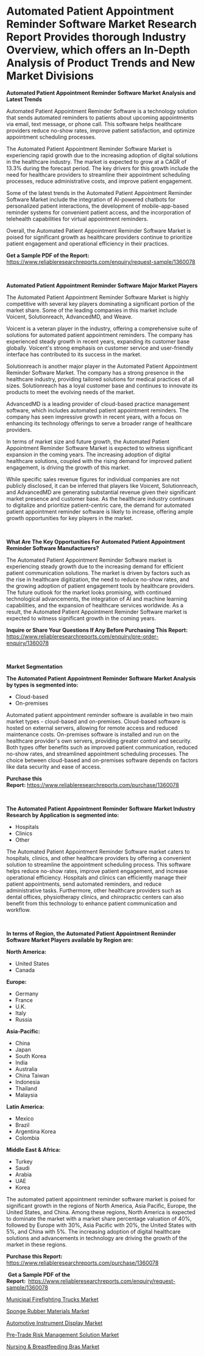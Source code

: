 <p><h1>Automated Patient Appointment Reminder Software Market Research Report Provides thorough Industry Overview, which offers an In-Depth Analysis of Product Trends and New Market Divisions</h1></p><p><strong>Automated Patient Appointment Reminder Software Market Analysis and Latest Trends</strong></p>
<p><p>Automated Patient Appointment Reminder Software is a technology solution that sends automated reminders to patients about upcoming appointments via email, text message, or phone call. This software helps healthcare providers reduce no-show rates, improve patient satisfaction, and optimize appointment scheduling processes.</p><p>The Automated Patient Appointment Reminder Software Market is experiencing rapid growth due to the increasing adoption of digital solutions in the healthcare industry. The market is expected to grow at a CAGR of 13.3% during the forecast period. The key drivers for this growth include the need for healthcare providers to streamline their appointment scheduling processes, reduce administrative costs, and improve patient engagement.</p><p>Some of the latest trends in the Automated Patient Appointment Reminder Software Market include the integration of AI-powered chatbots for personalized patient interactions, the development of mobile-app-based reminder systems for convenient patient access, and the incorporation of telehealth capabilities for virtual appointment reminders.</p><p>Overall, the Automated Patient Appointment Reminder Software Market is poised for significant growth as healthcare providers continue to prioritize patient engagement and operational efficiency in their practices.</p></p>
<p><strong>Get a Sample PDF of the Report:&nbsp;</strong> <a href="https://www.reliableresearchreports.com/enquiry/request-sample/1360078">https://www.reliableresearchreports.com/enquiry/request-sample/1360078</a></p>
<p>&nbsp;</p>
<p><strong>Automated Patient Appointment Reminder Software Major Market Players</strong></p>
<p><p>The Automated Patient Appointment Reminder Software Market is highly competitive with several key players dominating a significant portion of the market share. Some of the leading companies in this market include Voicent, Solutionreach, AdvancedMD, and Weave.</p><p>Voicent is a veteran player in the industry, offering a comprehensive suite of solutions for automated patient appointment reminders. The company has experienced steady growth in recent years, expanding its customer base globally. Voicent's strong emphasis on customer service and user-friendly interface has contributed to its success in the market.</p><p>Solutionreach is another major player in the Automated Patient Appointment Reminder Software Market. The company has a strong presence in the healthcare industry, providing tailored solutions for medical practices of all sizes. Solutionreach has a loyal customer base and continues to innovate its products to meet the evolving needs of the market.</p><p>AdvancedMD is a leading provider of cloud-based practice management software, which includes automated patient appointment reminders. The company has seen impressive growth in recent years, with a focus on enhancing its technology offerings to serve a broader range of healthcare providers.</p><p>In terms of market size and future growth, the Automated Patient Appointment Reminder Software Market is expected to witness significant expansion in the coming years. The increasing adoption of digital healthcare solutions, coupled with the rising demand for improved patient engagement, is driving the growth of this market.</p><p>While specific sales revenue figures for individual companies are not publicly disclosed, it can be inferred that players like Voicent, Solutionreach, and AdvancedMD are generating substantial revenue given their significant market presence and customer base. As the healthcare industry continues to digitalize and prioritize patient-centric care, the demand for automated patient appointment reminder software is likely to increase, offering ample growth opportunities for key players in the market.</p></p>
<p>&nbsp;</p>
<p><strong>What Are The Key Opportunities For Automated Patient Appointment Reminder Software Manufacturers?</strong></p>
<p><p>The Automated Patient Appointment Reminder Software market is experiencing steady growth due to the increasing demand for efficient patient communication solutions. The market is driven by factors such as the rise in healthcare digitization, the need to reduce no-show rates, and the growing adoption of patient engagement tools by healthcare providers. The future outlook for the market looks promising, with continued technological advancements, the integration of AI and machine learning capabilities, and the expansion of healthcare services worldwide. As a result, the Automated Patient Appointment Reminder Software market is expected to witness significant growth in the coming years.</p></p>
<p><strong>Inquire or Share Your Questions If Any Before Purchasing This Report:</strong> <a href="https://www.reliableresearchreports.com/enquiry/pre-order-enquiry/1360078">https://www.reliableresearchreports.com/enquiry/pre-order-enquiry/1360078</a></p>
<p>&nbsp;</p>
<p><strong>Market Segmentation</strong></p>
<p><strong>The Automated Patient Appointment Reminder Software Market Analysis by types is segmented into:</strong></p>
<p><ul><li>Cloud-based</li><li>On-premises</li></ul></p>
<p><p>Automated patient appointment reminder software is available in two main market types - cloud-based and on-premises. Cloud-based software is hosted on external servers, allowing for remote access and reduced maintenance costs. On-premises software is installed and run on the healthcare provider's own servers, providing greater control and security. Both types offer benefits such as improved patient communication, reduced no-show rates, and streamlined appointment scheduling processes. The choice between cloud-based and on-premises software depends on factors like data security and ease of access.</p></p>
<p><strong>Purchase this Report:&nbsp;</strong><a href="https://www.reliableresearchreports.com/purchase/1360078">https://www.reliableresearchreports.com/purchase/1360078</a></p>
<p>&nbsp;</p>
<p><strong>The Automated Patient Appointment Reminder Software Market Industry Research by Application is segmented into:</strong></p>
<p><ul><li>Hospitals</li><li>Clinics</li><li>Other</li></ul></p>
<p><p>The Automated Patient Appointment Reminder Software market caters to hospitals, clinics, and other healthcare providers by offering a convenient solution to streamline the appointment scheduling process. This software helps reduce no-show rates, improve patient engagement, and increase operational efficiency. Hospitals and clinics can efficiently manage their patient appointments, send automated reminders, and reduce administrative tasks. Furthermore, other healthcare providers such as dental offices, physiotherapy clinics, and chiropractic centers can also benefit from this technology to enhance patient communication and workflow.</p></p>
<p>&nbsp;</p>
<p><strong>In terms of Region, the Automated Patient Appointment Reminder Software Market Players available by Region are:</strong></p>
<p>
    <p> <strong> North America: </strong>
        <ul>
            <li>United States</li>
            <li>Canada</li>
        </ul>
        </p> 
    <p> <strong> Europe: </strong>
        <ul>
            <li>Germany</li>
            <li>France</li>
            <li>U.K.</li>
            <li>Italy</li>
            <li>Russia</li>
        </ul>
        </p> 
    <p> <strong> Asia-Pacific: </strong>
        <ul>
            <li>China</li>
            <li>Japan</li>
            <li>South Korea</li>
            <li>India</li>
            <li>Australia</li>
            <li>China Taiwan</li>
            <li>Indonesia</li>
            <li>Thailand</li>
            <li>Malaysia</li>
        </ul>
        </p> 
    <p> <strong> Latin America: </strong>
        <ul>
            <li>Mexico</li>
            <li>Brazil</li>
            <li>Argentina Korea</li>
            <li>Colombia</li>
        </ul>
        </p> 
    <p> <strong> Middle East & Africa: </strong>
        <ul>
            <li>Turkey</li>
            <li>Saudi</li>
            <li>Arabia</li>
            <li>UAE</li>
            <li>Korea</li>
        </ul>
    </p>
    </p>
<p><p>The automated patient appointment reminder software market is poised for significant growth in the regions of North America, Asia Pacific, Europe, the United States, and China. Among these regions, North America is expected to dominate the market with a market share percentage valuation of 40%, followed by Europe with 30%, Asia Pacific with 20%, the United States with 5%, and China with 5%. The increasing adoption of digital healthcare solutions and advancements in technology are driving the growth of the market in these regions.</p></p>
<p><strong>Purchase this Report: </strong><a href="https://www.reliableresearchreports.com/purchase/1360078">https://www.reliableresearchreports.com/purchase/1360078</a></p>
<p>&nbsp;<strong>Get a Sample PDF of the Report:&nbsp;&nbsp;</strong><a href="https://www.reliableresearchreports.com/enquiry/request-sample/1360078">https://www.reliableresearchreports.com/enquiry/request-sample/1360078</a></p>
<p><strong></strong></p>
<p><p><a href="https://issuu.com/reportprime-2/docs/municipal-firefighting-trucks-market-size-2030.ppt">Municipal Firefighting Trucks Market</a></p><p><a href="https://github.com/nicholepatriciadoylenwnrjr0/Market-Research-Report-List-1/blob/main/sponge-rubber-materials-market.md">Sponge Rubber Materials Market</a></p><p><a href="https://issuu.com/reportprime-2/docs/automotive-instrument-display-market-size-2030.ppt">Automotive Instrument Display Market</a></p><p><a href="https://github.com/sofayahoo2023/Market-Research-Report-List-3/blob/main/pre-trade-risk-management-solution-market.md">Pre-Trade Risk Management Solution Market</a></p><p><a href="https://github.com/gamblestampleyjenny50m5sl6/Market-Research-Report-List-1/blob/main/nursing-breastfeeding-bras-market.md">Nursing & Breastfeeding Bras Market</a></p></p>
